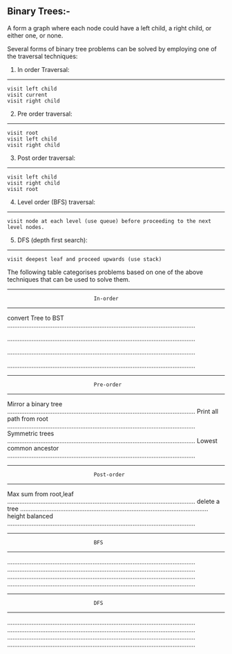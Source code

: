 Binary Trees:-
-------------

A form a graph where each node could have a left child, a right child, or either one, or none.

Several forms of binary tree problems can be solved by employing one of the traversal techniques:

1. In order Traversal:
---------------------
    visit left child
    visit current
    visit right child

2. Pre order traversal:
----------------------
    visit root
    visit left child
    visit right child

3. Post order traversal:
------------------------
    visit left child
    visit right child
    visit root

4. Level order (BFS) traversal:
------------------------------
    visit node at each level (use queue) before proceeding to the next level nodes.

5. DFS (depth first search):
----------------------------
    visit deepest leaf and proceed upwards (use stack)

The following table categorises problems based on one of the above techniques that can be used to
solve them.

-----------------------------------------------------------------------------------------------------------
                                In-order                    
------------------------------------------------------------------------------------------------------------
convert Tree to BST                   
............................................................................................................
                                
............................................................................................................
                                       
............................................................................................................
                            
............................................................................................................

------------------------------------------------------------------------------------------------------------
                                Pre-order                   
------------------------------------------------------------------------------------------------------------
Mirror a binary tree  
............................................................................................................
Print all path from root
............................................................................................................
Symmetric trees  
............................................................................................................
Lowest common ancestor
............................................................................................................

------------------------------------------------------------------------------------------------------------
                                Post-order                  
------------------------------------------------------------------------------------------------------------
Max sum from root,leaf 
............................................................................................................
delete a tree
............................................................................................................
height balanced
............................................................................................................

------------------------------------------------------------------------------------------------------------
                                BFS                
------------------------------------------------------------------------------------------------------------
............................................................................................................
............................................................................................................
............................................................................................................
............................................................................................................

------------------------------------------------------------------------------------------------------------
                                DFS
------------------------------------------------------------------------------------------------------------
............................................................................................................
............................................................................................................
............................................................................................................
............................................................................................................



